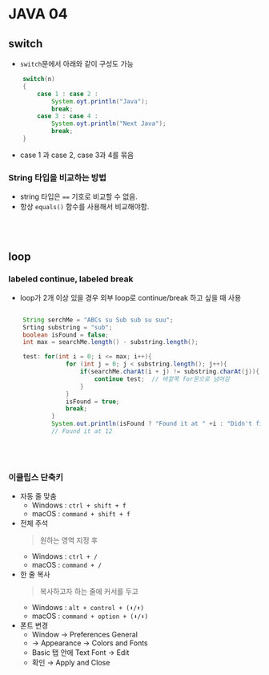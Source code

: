 # JAVA 04

## switch

- ```switch```문에서 아래와 같이 구성도 가능
``` java
    switch(n)
    {
        case 1 : case 2 :
            System.oyt.println("Java");
            break;
        case 3 : case 4 :
            System.oyt.println("Next Java");
            break;
    }
```
- case 1 과 case 2, case 3과 4를 묶음

  
### String 타입을 비교하는 방법
  - string 타입은 ```==``` 기호로 비교할 수 없음.
  - 항상 ```equals()``` 함수를 사용해서 비교해야함.

<br><br>

## loop

### labeled continue, labeled break
- loop가 2개 이상 있을 경우 외부 loop로 continue/break 하고 싶을 때 사용
``` java

    String serchMe = "ABCs su Sub sub su suu";
    Srting substring = "sub";
    boolean isFound = false;
    int max = searchMe.length() - substring.length();

    test: for(int i = 0; i <= max; i++){
                for (int j = 0; j < substring.length(); j++){
                    if(searchMe.charAt(i + j) != substring.charAt(j)){
                        continue test;  // 바깥쪽 for문으로 넘어감
                    }
                }
                isFound = true;
                break;
            }
            System.out.println(isFound ? "Found it at " +i : "Didn't find it")
            // Found it at 12
```
<br><br>

### 이클립스 단축키
- 자동 줄 맞춤
  - Windows : ```ctrl + shift + f```
  - macOS : ```command + shift + f```
- 전체 주석 
    > 원하는 영역 지정 후 
  - Windows : ```ctrl + /```
  - macOS : ```command + /```
- 한 줄 복사
    > 복사하고자 하는 줄에 커서를 두고
    - Windows : ```alt + control + (⬇️/⬆️)```
    - macOS : ```command + option + (⬇️/⬆️)```
- 폰트 변경
    - Window → Preferences General 
    - → Appearance → Colors and Fonts
    - Basic 탭 안에 Text Font → Edit
    - 확인 → Apply and Close

